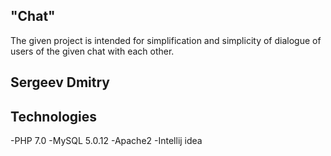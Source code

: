 ## "Chat"
The given project is intended for simplification and simplicity of dialogue of users of the given chat with each other.
## Sergeev Dmitry
## Technologies 
-PHP 7.0
-MySQL 5.0.12
-Apache2
-Intellij idea


